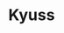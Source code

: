 ---
title: "Kyuss"
summary: "Stoner Rock band formed in 1988 in Palm Desert, California as 'Katzenjammer'. They changed their name to in 1989 and released a self-titled EP in the following year. In 1991 the band shortened its name to 'Kyuss'. They released 4 full-length albums . Disbanded in 1995. 1988: Formed as 'Katzenjammer' by Joshua Homme , Nick Oliveri , Chris Cockrell , Brant Bjork and John Garcia . 1989-1991: Nick Oliveri leaves 'Katzenjammer' and the band changes their name to . Together, they recorded a self-titled EP . 1991-1992: Chris Cockrell leaves and Nick Oliveri returned as a bassist. The band eventually changes their name to 'Kyuss' and records two albums. Nick Oliveri then left again and was replaced by Scott Reeder from . 1992-1994: Brant Bjork leaves and later joins in 1996. Alfredo Hernandez joins the band. 1994-1996: The band breaks up. John Garcia forms . Joshua Homme forms . 1996: John Garcia and Scott Reeder formed . 1997: Nick Oliveri forms the . 1998-1999: Joshua Homme, Nick Oliveri and Alfredo Hernandez form . Nov 2010: John Garcia, Nick Oliveri, and Brant Bjork confirmed that they reunited and will tour in the spring of 2011 under the name 'Kyuss Lives!'. 2011: Josh Homme and Scott Reeder sued. 2012: A judge ruled thename 'Kyuss Lives!' could be used to play live shows but not record."
image: "kyuss.jpg"
apple_music_artist_url: "https://music.apple.com/gb/artist/kyuss/762893"
---